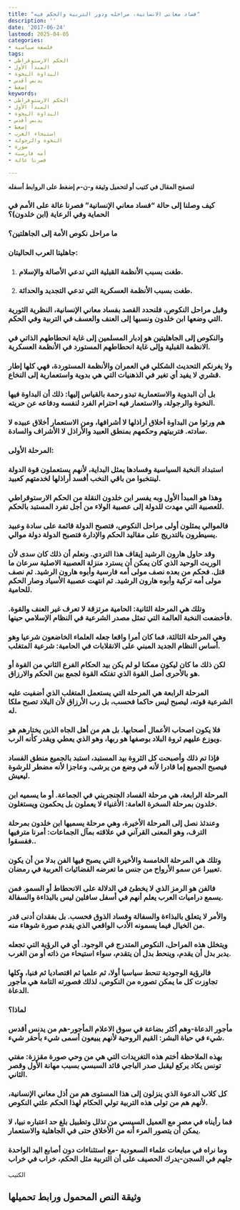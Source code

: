 ```yaml
---
title: "فساد معاني الانسانية، مراحله ودور التربية والحكم فيه"
description: ''
date: '2017-06-24'
lastmod: 2025-04-05
categories:
- فلسفة سياسية
tags:
- الحكم الارستوقراطي
- المبدأ الأول
- البداوة النخوة
- يدنس أقدس
- إضغط
keywords:
- الحكم الارستوقراطي
- المبدأ الأول
- البداوة النخوة
- يدنس أقدس
- إضغط
- استيحاء الغرب
- النخوة والرجولة
- صورة
- أمه فارسية
- فصرنا عالة

---
```

**لتصفح المقال في كتيب أو لتحميل وثيقة و-ن-م إضغط على الروابط أسفله**

### كيف وصلنا إلى حالة “فساد معاني الإنسانية” فصرنا عالة على الأمم في الحماية وفي الرعاية (ابن خلدون)؟

### ما مراحل نكوص الأمة إلى الجاهلتين؟

### جاهليتا العرب الحاليتان:

1. ### طغت بسبب الأنظمة القبلية التي تدعي الأصالة والإسلام.
2. ### طغت بسبب الأنظمة العسكرية التي تدعي التجديد والحداثة.

### وقبل مراحل النكوص، فلنحدد القصد بفساد معاني الإنسانية، النظرية الثورية التي وضعها ابن خلدون ونسبها إلى العنف والعسف في التربية وفي الحكم.

### والنكوص إلى الجاهليتين هو إدبار المسلمين إلى غاية انحطاطهم الذاتي في الانظمة القبلية وإلى غاية انحطاطهم المستورد في الأنظمة العسكرية.

### ولا يغرنكم التحديث الشكلي في العمران والأنظمة المستوردة، فهي كلها إطار قشري لا يفيد أي تغير في الذهنيات التي هي بدوية واستعمارية إلى النخاع.

### بل أن البدوية والاستعمارية تبدو رحمة بالقياس إليها: ذلك أن البداوة فيها النخوة والرجولة، والاستعمار فيه احترام الفرد لنفسه ودفاعه عن حريته.

### هم ورثوا من البداوة أخلاق أراذلها لا أشرافها، ومن الاستعمار أخلاق عبيده لا سادته. فتربيتهم وحكمهم بمنطق العبيد والأراذل لا الأشراف والسادة.

### المرحلة الأولى:

### استبداد النخبة السياسية وفسادها يمثل البداية، لأنهم يستعملون قوة الدولة لينتخبوا من باقي النخب أفسد أراذلها لخدمتهم كعبيد.

### وهذا هو المبدأ الأول وبه يفسر ابن خلدون النقلة من الحكم الارستوقراطي للعصبية التي مهدت للدولة إلى عصبية الولاء من أجل تفرد المستبد بالحكم.

### فالموالي يمثلون أولى مراحل النكوص، فتصبح الدولة قائمة على سادة وعبيد يسيطرون بالتدريج على مقاليد الحكم والإدارة فتصبح الدولة دولة موالي.

### وقد حاول هارون الرشيد إيقاف هذا التردي. ونعلم أن ذلك كان سدى لأن الوريث الوحيد الذي كان يمكن أن يسترد منزلة العصبية الاصلية سرعان ما قتل. فحكم من بعده نصف مولى أمه فارسية وأبوه هارون الرشيد. ثم نصف مولى أمه تركية وأبوه هارون الرشيد. ثم انتهت عصبية الأسياد وصار الحكم للحامية.

### وتلك هي المرحلة الثانية: الحامية مرتزقة لا تعرف غير العنف والقوة. فأخضعت النخبة العالمة التي تمثل مصدر الشرعية في النظام الإسلامي حينها.

### وهي المرحلة الثالثة، فما كان أمرا واقعا جعله العلماء الخاضعون شرعيا وهو أساس النظام الجديد المبني على الانقلابات في الحامية: شرعية المتغلب.

### لكن ذلك ما كان ليكون ممكنا لو لم يكن بيد الحكام الفرع الثاني من القوة أو هو بالأحرى أصل القوة الذي تفتكه القوة لجمع بين الحكم والارزاق.

### المرحلة الرابعة هي المرحلة التي يستعمل المتغلب الذي أضفيت عليه الشرعية قوته، ليصبح ليس حاكما فحسب، بل رب الأرزاق لأن البلاد تصبح ملكا له.

### فلا يكون اصحاب الأعمال أصحابها. بل هم من أهل الجاه الذين يختارهم هو ويوزع عليهم ثروة البلاد بوصفها هو ربها، وهو الذي يعطي ويقدر كأنه الرب.

### فإذا تم ذلك وأصبحت كل الثروة بيد المستبد، استبد بالجميع منطق الفساد فيصبح الجميع إما قادرا لأنه في وضع من يرشى، وعاجزا لأنه مضطر للرشوة ليعيش.

### المرحلة الرابعة، هي مرحلة الفساد الجنجريني في الجماعة. أو ما يسميه ابن خلدون بمرحلة السخرة العامة: الأغنياء لا يعملون بل يحكمون ويستغلون.

### وعندئذ نصل إلى المرحلة الأخيرة، وهي مرحلة يسميها ابن خلدون بمرحلة الترف، وهو المعنى القرآني في علاقته بمآل الجماعات: أمرنا مترفيها ففسقوا..

### وتلك هي المرحلة الخامسة والأخيرة التي يصبح فيها الفن بدلا من أن يكون تعبيرا عن سمو الأرواح من جنس ما تعرضه الفضائيات العربية في رمضان.

### فالفن هو الرمز الذي لا يخطئ في الدلالة على الانحطاط أو السمو. فمن يسمع دراميات العرب يعلم أنهم في أسفل سافلين ليس بالبذاءة والسفالة.

### والأمر لا يتعلق بالبذاءة والسفالة وفساد الذوق فحسب. بل بفقدان أدنى قدر من الخيال فيما يسمونه الأدب الواقعي الذي يقدم صورة شوهاء منه.

### ويتخلل هذه المراحل، النكوص المتدرج في الوجود. أي في الرؤية التي تجعله يدبر بدل أن يقدم، وينحط بدل أن يتقدم، سواء استيحاء من ذاته أو من الغرب.

### فالرؤية الوجودية تنحط سياسيا أولا، ثم علميا ثم اقتصاديا ثم فنيا، وكلها تجاوزت كل ما يمكن تصوره من النكوص، لذلك فصورته التامة هي مأجور الدعاة.

### لماذا؟

### مأجور الدعاة-وهم أكثر بضاعة في سوق الاعلام المأجور-هم من يدنس أقدس شيء في حياة البشر: القيم الروحية لأنهم يبيعون أسمى شيء بأحقر شيء.

### بهذه الملاحظة أختم هذه التغريدات التي هي من وحي صورة مقززة: مفتي تونس يكاد يركع ليقبل صدر الباجي قائد السبسي بسبب مهانة الأول وقصر الثاني.

### كل كلاب الدعوة الذي ينزلون إلى هذا المستوى هم من أذل معاني الإنسانية، لأنهم هم من تولى هذه التربية تولي الحكام لهذا الحكم علتي النكوص.

### فما رأيناه في مصر مع العميل السيسي من تذلل وتطبيل بلغ حد اعتباره نبيا، لا يمكن أن يتصور المرء أنه من الأخلاق حتى في الجاهلية والاستعمار.

### وما نراه في مبايعات علماء السعودية -مع استثناءات دون أصابع اليد الواحدة جلهم في السجن-يدرك الحصيف على أن التربية مثل الحكم، خراب في خراب

الكتيب

## وثيقة النص المحمول ورابط تحميلها

###
